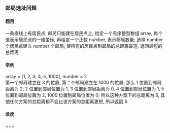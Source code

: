 ### 邮局选址问题

#### 题目
一条直线上有居民点, 邮局只能建在居民点上; 给定一个有序整型数组 array, 每个值表示居民点的一维坐标, 再给定一个正数 number, 表示邮局数量; 选择 number 个居民点建立 number 个邮局, 使所有的居民点到邮局的总距离最短, 返回最短的总距离

#### 举例
array = [1, 2, 3, 4, 5, 1000], number = 2  
第一个邮局建立在 3 的位置, 第二个邮局建立在 1000 的位置; 那么 1 位置到邮局距离为 2, 2 位置到邮局位置为 1, 3 位置到邮局距离为 0, 4 位置到邮局位置为 1, 5 位置到邮局位置为 2, 1000 位置到邮局位置为 0; 所以这种方案下的总距离为 6, 其他任何方案的总距离都不会比该方案的总距离更短, 所以返回 6

#### 难度
:star::star::star:
